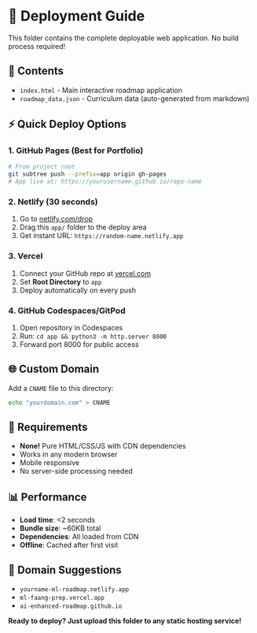 # 🚀 Deployment Guide

This folder contains the complete deployable web application. No build process required!

## 📁 Contents
- `index.html` - Main interactive roadmap application
- `roadmap_data.json` - Curriculum data (auto-generated from markdown)

## ⚡ Quick Deploy Options

### 1. GitHub Pages (Best for Portfolio)
```bash
# From project root
git subtree push --prefix=app origin gh-pages
# App live at: https://yourusername.github.io/repo-name
```

### 2. Netlify (30 seconds)
1. Go to [netlify.com/drop](https://app.netlify.com/drop)
2. Drag this `app/` folder to the deploy area
3. Get instant URL: `https://random-name.netlify.app`

### 3. Vercel
1. Connect your GitHub repo at [vercel.com](https://vercel.com)
2. Set **Root Directory** to `app`
3. Deploy automatically on every push

### 4. GitHub Codespaces/GitPod
1. Open repository in Codespaces
2. Run: `cd app && python3 -m http.server 8000`
3. Forward port 8000 for public access

## 🌐 Custom Domain

Add a `CNAME` file to this directory:
```bash
echo "yourdomain.com" > CNAME
```

## 🔧 Requirements
- **None!** Pure HTML/CSS/JS with CDN dependencies
- Works in any modern browser
- Mobile responsive
- No server-side processing needed

## 📊 Performance
- **Load time**: <2 seconds
- **Bundle size**: ~60KB total
- **Dependencies**: All loaded from CDN
- **Offline**: Cached after first visit

## 🎯 Domain Suggestions
- `yourname-ml-roadmap.netlify.app`
- `ml-faang-prep.vercel.app`  
- `ai-enhanced-roadmap.github.io`

**Ready to deploy? Just upload this folder to any static hosting service!** 